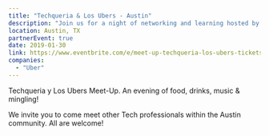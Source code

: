 ```yaml
---
title: "Techqueria & Los Ubers - Austin"
description: "Join us for a night of networking and learning hosted by Los Ubers!"
location: Austin, TX
partnerEvent: true
date: 2019-01-30
link: https://www.eventbrite.com/e/meet-up-techqueria-los-ubers-tickets-54985422880
companies:
  - "Uber"
---
```


Techqueria y Los Ubers Meet-Up. An evening of food, drinks, music & mingling!

We invite you to come meet other Tech professionals within the Austin community. All are welcome!
